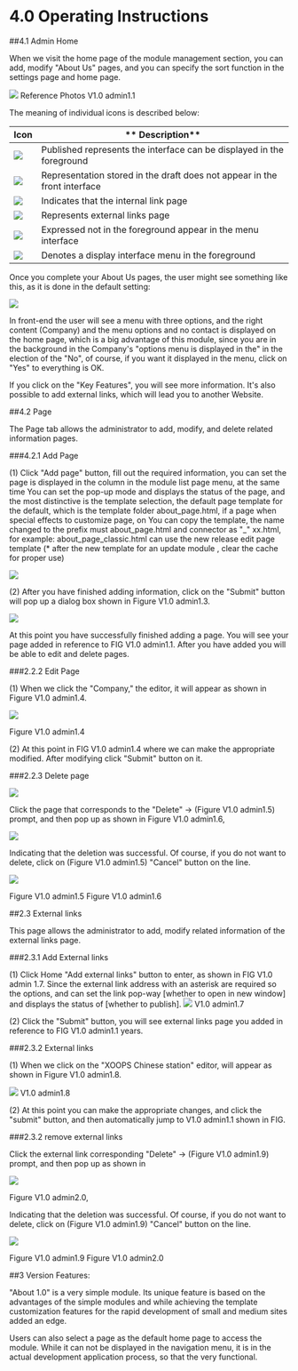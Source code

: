 # 4.0 Operating Instructions






##4.1 Admin Home

When we visit the home page of the module management section, you can add, modify "About Us" pages, and you can specify the sort function in the settings page and home page. 

![](../assets/image001.png)
Reference Photos V1.0 admin1.1

The meaning of individual icons is described below:

| **Icon** |** Description** |
| -- | -- |
| ![](../assets/accept.png) | Published represents the interface can be displayed in the foreground |
|![](../assets/delete.png) |Representation stored in the draft does not appear in the front interface|
|![](../assets/page.png)| Indicates that the internal link page|
|![](../assets/page_link.png) |Represents external links page|
|![](../assets/disabled.png) | Expressed not in the foreground appear in the menu interface|
|![](../assets/tick.png) |Denotes a display interface menu in the foreground|


Once you complete your About Us pages, the user might see something like this, as it is done in the default setting:

![](../assets/image002.png)

In front-end the user will see a menu with three options, and the right content (Company) and the menu options and no contact is displayed on the home page, which is a big advantage of this module, since you are in the background in the Company's "options menu is displayed in the" in the election of the "No", of course, if you want it displayed in the menu, click on "Yes" to everything is OK. 

If you click on the "Key Features", you will see more information. It's also possible to add external links, which will lead you to another Website.

##4.2 Page

The Page tab  allows the administrator to add, modify, and delete related information pages.

###4.2.1 Add Page

(1) Click "Add page" button, fill out the required information, you can set the page is displayed in the column in the module list page menu, at the same time You can set the pop-up mode and displays the status of the page, and the most distinctive is the template selection, the default page template for the default, which is the template folder about_page.html, if a page when special effects to customize page, on You can copy the template, the name changed to the prefix must about_page.html and connector as "_" xx.html, for example: about_page_classic.html can use the new release edit page template (* after the new template for an update module , clear the cache for proper use)

![](../assets/image003.png)


(2) After you have finished adding information, click on the "Submit" button will pop up a dialog box shown in Figure V1.0 admin1.3.

![](../assets/image004.png)

At this point you have successfully finished adding a page. You will see your page added in reference to FIG V1.0 admin1.1. After you have added you will be able to edit and delete pages.

###2.2.2 Edit Page

(1) When we click the "Company," the editor, it will appear as shown in Figure V1.0 admin1.4.

![](../assets/image004.png)

Figure V1.0 admin1.4

(2) At this point in FIG V1.0 admin1.4 where we can make the appropriate modified. After modifying click "Submit" button on it.

###2.2.3 Delete page

![](../assets/image005.png)

Click the page that corresponds to the "Delete" → (Figure V1.0 admin1.5) prompt, and then pop up as shown in Figure V1.0 admin1.6,

![](../assets/image006.png)

Indicating that the deletion was successful. Of course, if you do not want to delete, click on (Figure V1.0 admin1.5) "Cancel" button on the line.

![](../assets/img_49.jpg)

Figure V1.0 admin1.5 Figure V1.0 admin1.6

##2.3 External links

This page allows the administrator to add, modify related information of the external links page.

###2.3.1 Add External links

(1) Click Home "Add external links" button to enter, as shown in FIG V1.0 admin 1.7. Since the external link address with an asterisk are required so the options, and can set the link pop-way [whether to open in new window] and displays the status of [whether to publish].
![](../assets/image008.png)
V1.0 admin1.7

(2) Click the "Submit" button, you will see external links page you added in reference to FIG V1.0 admin1.1 years.

###2.3.2 External links

(1) When we click on the "XOOPS Chinese station" editor, will appear as shown in Figure V1.0 admin1.8.

![](../assets/img_51.jpg)
V1.0 admin1.8

(2) At this point you can make the appropriate changes, and click the "submit" button, and then automatically jump to V1.0 admin1.1 shown in FIG.

###2.3.2 remove external links

Click the external link corresponding "Delete" → (Figure V1.0 admin1.9) prompt, and then pop up as shown in 

![](../assets/img_64.jpg)

Figure V1.0 admin2.0,

Indicating that the deletion was successful. Of course, if you do not want to delete, click on (Figure V1.0 admin1.9) "Cancel" button on the line.

![](../assets/img_49.jpg)

Figure V1.0 admin1.9 Figure V1.0 admin2.0

##3 Version Features:

"About 1.0" is a very simple module. Its unique feature is based on the advantages of the simple modules and while achieving the template customization features for the rapid development of small and medium sites added an edge.

Users can also select a page as the default home page to access the module. While it can not be displayed in the navigation menu, it is in the actual development application process, so that the very functional.
